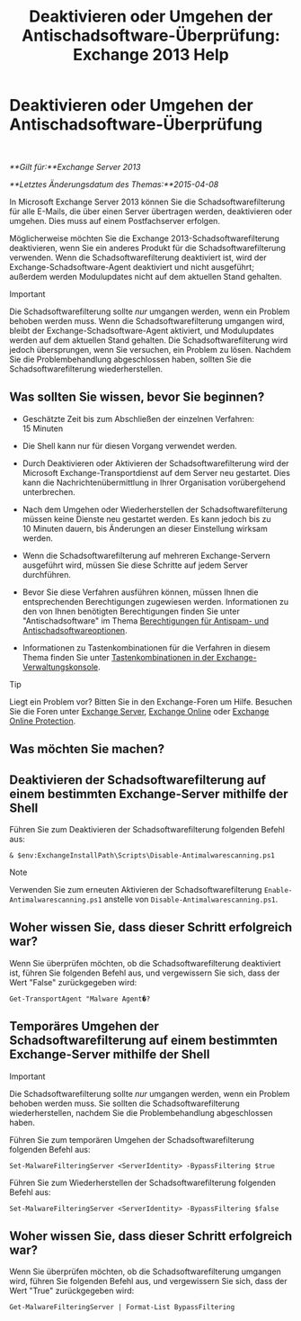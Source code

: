 ﻿---
title: 'Deaktivieren oder Umgehen der Antischadsoftware-Überprüfung: Exchange 2013 Help'
TOCTitle: Deaktivieren oder Umgehen der Antischadsoftware-Überprüfung
ms:assetid: 6725c74b-b3ef-4259-9337-c739e9bf7b5d
ms:mtpsurl: https://technet.microsoft.com/de-de/library/JJ150526(v=EXCHG.150)
ms:contentKeyID: 50475855
ms.date: 04/24/2018
mtps_version: v=EXCHG.150
ms.translationtype: HT
---

# Deaktivieren oder Umgehen der Antischadsoftware-Überprüfung

 

_**Gilt für:**Exchange Server 2013_

_**Letztes Änderungsdatum des Themas:**2015-04-08_

In Microsoft Exchange Server 2013 können Sie die Schadsoftwarefilterung für alle E-Mails, die über einen Server übertragen werden, deaktivieren oder umgehen. Dies muss auf einem Postfachserver erfolgen.

Möglicherweise möchten Sie die Exchange 2013-Schadsoftwarefilterung deaktivieren, wenn Sie ein anderes Produkt für die Schadsoftwarefilterung verwenden. Wenn die Schadsoftwarefilterung deaktiviert ist, wird der Exchange-Schadsoftware-Agent deaktiviert und nicht ausgeführt; außerdem werden Modulupdates nicht auf dem aktuellen Stand gehalten.


> [!IMPORTANT]
> Die Schadsoftwarefilterung sollte <EM>nur</EM> umgangen werden, wenn ein Problem behoben werden muss. Wenn die Schadsoftwarefilterung umgangen wird, bleibt der Exchange-Schadsoftware-Agent aktiviert, und Modulupdates werden auf dem aktuellen Stand gehalten. Die Schadsoftwarefilterung wird jedoch übersprungen, wenn Sie versuchen, ein Problem zu lösen. Nachdem Sie die Problembehandlung abgeschlossen haben, sollten Sie die Schadsoftwarefilterung wiederherstellen.



## Was sollten Sie wissen, bevor Sie beginnen?

  - Geschätzte Zeit bis zum Abschließen der einzelnen Verfahren: 15 Minuten

  - Die Shell kann nur für diesen Vorgang verwendet werden.

  - Durch Deaktivieren oder Aktivieren der Schadsoftwarefilterung wird der Microsoft Exchange-Transportdienst auf dem Server neu gestartet. Dies kann die Nachrichtenübermittlung in Ihrer Organisation vorübergehend unterbrechen.

  - Nach dem Umgehen oder Wiederherstellen der Schadsoftwarefilterung müssen keine Dienste neu gestartet werden. Es kann jedoch bis zu 10 Minuten dauern, bis Änderungen an dieser Einstellung wirksam werden.

  - Wenn die Schadsoftwarefilterung auf mehreren Exchange-Servern ausgeführt wird, müssen Sie diese Schritte auf jedem Server durchführen.

  - Bevor Sie diese Verfahren ausführen können, müssen Ihnen die entsprechenden Berechtigungen zugewiesen werden. Informationen zu den von Ihnen benötigten Berechtigungen finden Sie unter "Antischadsoftware" im Thema [Berechtigungen für Antispam- und Antischadsoftwareoptionen](anti-spam-and-anti-malware-permissions-exchange-2013-help.md).

  - Informationen zu Tastenkombinationen für die Verfahren in diesem Thema finden Sie unter [Tastenkombinationen in der Exchange-Verwaltungskonsole](keyboard-shortcuts-in-the-exchange-admin-center-exchange-online-protection-help.md).


> [!TIP]
> Liegt ein Problem vor? Bitten Sie in den Exchange-Foren um Hilfe. Besuchen Sie die Foren unter <A href="https://go.microsoft.com/fwlink/p/?linkid=60612">Exchange Server</A>, <A href="https://go.microsoft.com/fwlink/p/?linkid=267542">Exchange Online</A> oder <A href="https://go.microsoft.com/fwlink/p/?linkid=285351">Exchange Online Protection</A>.



## Was möchten Sie machen?

## Deaktivieren der Schadsoftwarefilterung auf einem bestimmten Exchange-Server mithilfe der Shell

Führen Sie zum Deaktivieren der Schadsoftwarefilterung folgenden Befehl aus:

    & $env:ExchangeInstallPath\Scripts\Disable-Antimalwarescanning.ps1


> [!NOTE]
> Verwenden Sie zum erneuten Aktivieren der Schadsoftwarefilterung <CODE>Enable-Antimalwarescanning.ps1</CODE> anstelle von <CODE>Disable-Antimalwarescanning.ps1</CODE>.



## Woher wissen Sie, dass dieser Schritt erfolgreich war?

Wenn Sie überprüfen möchten, ob die Schadsoftwarefilterung deaktiviert ist, führen Sie folgenden Befehl aus, und vergewissern Sie sich, dass der Wert "False" zurückgegeben wird:

    Get-TransportAgent "Malware Agent�?

## Temporäres Umgehen der Schadsoftwarefilterung auf einem bestimmten Exchange-Server mithilfe der Shell


> [!IMPORTANT]
> Die Schadsoftwarefilterung sollte <EM>nur</EM> umgangen werden, wenn ein Problem behoben werden muss. Sie sollten die Schadsoftwarefilterung wiederherstellen, nachdem Sie die Problembehandlung abgeschlossen haben.



Führen Sie zum temporären Umgehen der Schadsoftwarefilterung folgenden Befehl aus:

    Set-MalwareFilteringServer <ServerIdentity> -BypassFiltering $true

Führen Sie zum Wiederherstellen der Schadsoftwarefilterung folgenden Befehl aus:

    Set-MalwareFilteringServer <ServerIdentity> -BypassFiltering $false

## Woher wissen Sie, dass dieser Schritt erfolgreich war?

Wenn Sie überprüfen möchten, ob die Schadsoftwarefilterung umgangen wird, führen Sie folgenden Befehl aus, und vergewissern Sie sich, dass der Wert "True" zurückgegeben wird:

    Get-MalwareFilteringServer | Format-List BypassFiltering

